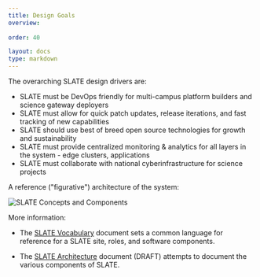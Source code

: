```yaml
---
title: Design Goals
overview: 
              
order: 40

layout: docs
type: markdown
---
```


The overarching SLATE design drivers are:

* SLATE must be DevOps friendly for multi-campus platform builders and science gateway deployers
* SLATE must allow for quick patch updates, release iterations, and fast tracking of new capabilities
* SLATE should use best of breed open source technologies for growth and sustainability
* SLATE must provide centralized monitoring & analytics for all layers in the system - edge clusters, applications
* SLATE must collaborate with national cyberinfrastructure for science projects

A reference ("figurative") architecture of the system:

<img class="landing-image pull-left" src="{{home}}/img/slate_concepts.png" alt="SLATE Concepts and Components">

More information:

* The [SLATE Vocabulary](https://docs.google.com/document/d/1tDWsV5EN7ZJP3UlJ3qxSrhK0Sp-f-9Qv7cL2guCkRgM/edit?usp=sharing) document sets a common language for reference for a SLATE site, roles, and software components. 

* The [SLATE Architecture](https://docs.google.com/document/d/18F1qV3WGmcz7fxr95aCUAgR-_qqz1iQEAMF-AFTsuoE/edit?usp=sharing) document (DRAFT) attempts to document the various components of SLATE.
